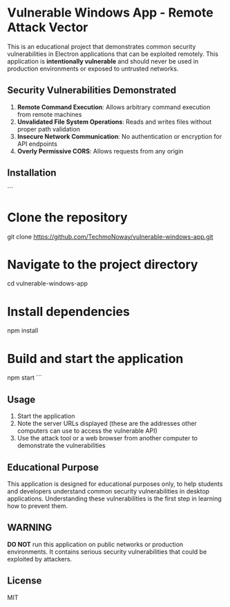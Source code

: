 # Vulnerable Windows App - Remote Attack Vector

This is an educational project that demonstrates common security vulnerabilities in Electron applications that can be exploited remotely. This application is **intentionally vulnerable** and should never be used in production environments or exposed to untrusted networks.

## Security Vulnerabilities Demonstrated

1. **Remote Command Execution**: Allows arbitrary command execution from remote machines
2. **Unvalidated File System Operations**: Reads and writes files without proper path validation
3. **Insecure Network Communication**: No authentication or encryption for API endpoints
4. **Overly Permissive CORS**: Allows requests from any origin

## Installation

\`\`\`
# Clone the repository
git clone https://github.com/TechmoNoway/vulnerable-windows-app.git

# Navigate to the project directory
cd vulnerable-windows-app

# Install dependencies
npm install

# Build and start the application
npm start
\`\`\`

## Usage

1. Start the application
2. Note the server URLs displayed (these are the addresses other computers can use to access the vulnerable API)
3. Use the attack tool or a web browser from another computer to demonstrate the vulnerabilities

## Educational Purpose

This application is designed for educational purposes only, to help students and developers understand common security vulnerabilities in desktop applications. Understanding these vulnerabilities is the first step in learning how to prevent them.

## WARNING

**DO NOT** run this application on public networks or production environments. It contains serious security vulnerabilities that could be exploited by attackers.

## License

MIT
